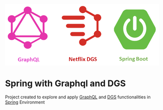 <img src="./doc/assets/Spring with Dgs and GraphQL.png" >

# Spring with Graphql and DGS

Project created to explore and apply [GraphQL](https://graphql.org/) and [DGS](https://netflix.github.io/dgs/) functionalities in [Spring](https://spring.io/) Environment

